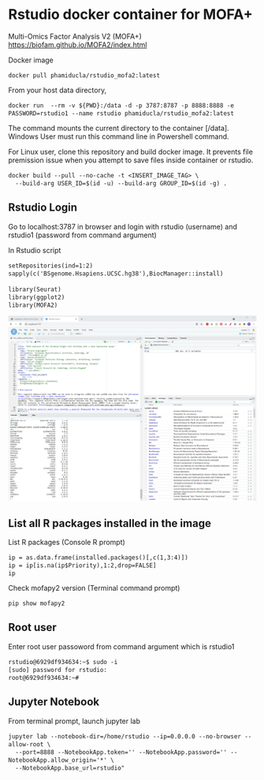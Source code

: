 # Rstudio docker container for MOFA+

Multi-Omics Factor Analysis V2 (MOFA+) https://biofam.github.io/MOFA2/index.html

Docker image
```
docker pull phamiducla/rstudio_mofa2:latest

```
From your host data directory, 
```
docker run  --rm -v ${PWD}:/data -d -p 3787:8787 -p 8888:8888 -e PASSWORD=rstudio1 --name rstudio phamiducla/rstudio_mofa2:latest

```
The command mounts the current directory to the container [/data]. Windows User must run this command line in Powershell command. 

For Linux user, clone this repository and build docker image. It prevents file premission issue when you attempt to save files inside container or rstudio. 
```
docker build --pull --no-cache -t <INSERT_IMAGE_TAG> \
  --build-arg USER_ID=$(id -u) --build-arg GROUP_ID=$(id -g) .

```
## Rstudio Login

Go to localhost:3787 in browser and login with rstudio (username) and rstudio1 (password from command argument)


In Rstudio script
```
setRepositories(ind=1:2)
sapply(c('BSgenome.Hsapiens.UCSC.hg38'),BiocManager::install)

library(Seurat)
library(ggplot2)
library(MOFA2)
```

![Alt text](doc/rstudio_mofa2.jpg?raw=true "Optional Title")

## List all R packages installed in the image

List R packages (Console R prompt)
```
ip = as.data.frame(installed.packages()[,c(1,3:4)])
ip = ip[is.na(ip$Priority),1:2,drop=FALSE]
ip
```

Check mofapy2 version (Terminal command prompt)
```
pip show mofapy2
```





## Root user
Enter root user passoword from command argument which is rstudio1

```
rstudio@6929df934634:~$ sudo -i
[sudo] password for rstudio:
root@6929df934634:~#
```

## Jupyter Notebook
From terminal prompt, launch jupyter lab
```
jupyter lab --notebook-dir=/home/rstudio --ip=0.0.0.0 --no-browser --allow-root \
  --port=8888 --NotebookApp.token='' --NotebookApp.password='' --NotebookApp.allow_origin='*' \
  --NotebookApp.base_url=rstudio"
```